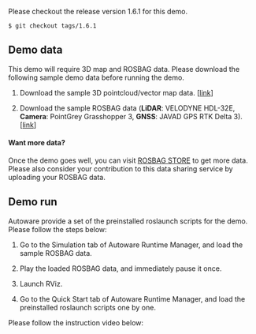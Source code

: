 Please checkout the release version 1.6.1 for this demo.

`$ git checkout tags/1.6.1`

## Demo data

This demo will require 3D map and ROSBAG data. Please download the following sample demo data before running the demo.

1. Download the sample 3D pointcloud/vector map data. [[link](http://db3.ertl.jp/autoware/sample_data/sample_moriyama_data.tar.gz)]

1. Download the sample ROSBAG data (**LiDAR**: VELODYNE HDL-32E, **Camera**: PointGrey Grasshopper 3, **GNSS**: JAVAD GPS RTK Delta 3).  [[link](http://db3.ertl.jp/autoware/sample_data/sample_moriyama_150324.tar.gz)]

#### Want more data?

Once the demo goes well, you can visit [ROSBAG STORE](https://rosbag.tier4.jp) to get more data. Please also consider your contribution to this data sharing service by uploading your ROSBAG data.

## Demo run

Autoware provide a set of the preinstalled roslaunch scripts for the demo. Please follow the steps below:

1. Go to the Simulation tab of Autoware Runtime Manager, and load the sample ROSBAG data.

1. Play the loaded ROSBAG data, and immediately pause it once.

1. Launch RViz.

1. Go to the Quick Start tab of Autoware Runtime Manager, and load the preinstalled roslaunch scripts one by one.

Please follow the instruction video below: